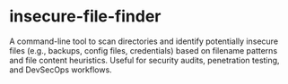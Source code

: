 # insecure-file-finder
A command-line tool to scan directories and identify potentially insecure files (e.g., backups, config files, credentials) based on filename patterns and file content heuristics. Useful for security audits, penetration testing, and DevSecOps workflows.
